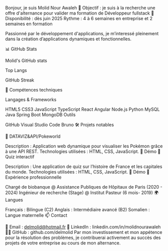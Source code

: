 Bonjour, je suis Molid Nour Awaleh
🎯 Objectif : je suis à la recherche une offre d'alternance pour valider ma formation de Développeur fullstack
📆 Disponibilité : dès juin 2025
Rythme : 4 à 6 semaines en entreprise et 2 semaines en formation

Passionné par le développement d'applications, je m’interessé pleinement dans la création d’applications dynamiques et fonctionnelles.

📊 GitHub Stats

Molid's GitHub stats

Top Langs

GitHub Streak

🚀 Compétences techniques

Langages & Frameworks

HTML5  CSS3  JavaScript  TypeScript  React  Angular  Node.js  Python  MySQL  Java  Spring Boot  MongoDB
Outils

GitHub  Visual Studio Code  Bruno
🛠️ Projets notables

🔹 DATAVIZ&API/Pokeworld

Description : Application web dynamique pour visualiser les Pokémon grâce à une API REST.
Technologies utilisées : HTML, CSS, JavaScript.
🔗 Démo
🔹 Quiz interactif

Description : Une application de quiz sur l’histoire de France et les capitales du monde.
Technologies utilisées : HTML, CSS, JavaScript.
🔗 Démo
💼 Expérience professionnelle

Chargé de biobanque @ Assistance Publiques de Hôpitaux de Paris (2020 - 2024)
Ingénieur de recherche (Stage) @ Institut Pasteur (6 mois- 2019)
🌍 Langues

Français : Bilingue (C2)
Anglais : Intermédiaire avancé (B2)
Somalien : Langue maternelle
📫 Contact

📧 Email : delmolid@hotmail.fr
💼 LinkedIn : linkedin.com/in/molidnourawaleh
🧑‍💻 GitHub : github.com/delmolid
Par mon investissement et mon appétence pour la résolution des problèmes, je contribuerai activement au succès des projets de votre entreprise au cours de mon alternance.
